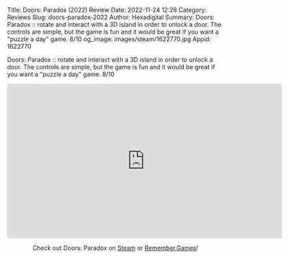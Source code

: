 Title: Doors: Paradox (2022) Review
Date: 2022-11-24 12:28
Category: Reviews
Slug: doors-paradox-2022
Author: Hexadigital
Summary: Doors: Paradox :: rotate and interact with a 3D island in order to unlock a door. The controls are simple, but the game is fun and it would be great if you want a "puzzle a day" game. 8/10
og_image: images/steam/1622770.jpg
Appid: 1622770

Doors: Paradox :: rotate and interact with a 3D island in order to unlock a door. The controls are simple, but the game is fun and it would be great if you want a "puzzle a day" game. 8/10

<center><iframe src="https://www.youtube.com/embed/d73-6H3NTl4?feature=oembed" allow="accelerometer; autoplay; encrypted-media; gyroscope; picture-in-picture" width="640" height="360" frameborder="0"></iframe>

Check out Doors: Paradox on [Steam](https://store.steampowered.com/app/1622770/?curator_clanid=34633900) or [Remember.Games](https://remember.games/game/7023/doors-paradox/)!</center>
